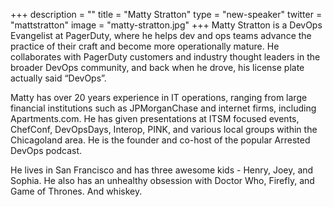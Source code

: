 +++
description = ""
title = "Matty Stratton"
type = "new-speaker"
twitter = "mattstratton"
image = "matty-stratton.jpg"
+++
Matty Stratton is a DevOps Evangelist at PagerDuty, where he helps dev and ops teams advance the practice of their craft and become more operationally mature. He collaborates with PagerDuty customers and industry thought leaders in the broader DevOps community, and back when he drove, his license plate actually said “DevOps”.

Matty has over 20 years experience in IT operations, ranging from large financial institutions such as JPMorganChase and internet firms, including Apartments.com. He has given presentations at ITSM focused events, ChefConf, DevOpsDays, Interop, PINK, and various local groups within the Chicagoland area. He is the founder and co-host of the popular Arrested DevOps podcast.

He lives in San Francisco and has three awesome kids - Henry, Joey, and Sophia. He also has an unhealthy obsession with Doctor Who, Firefly, and Game of Thrones. And whiskey.